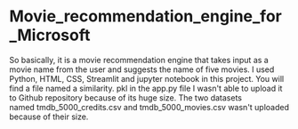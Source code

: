 # Movie_recommendation_engine_for_Microsoft
So basically, it is a movie recommendation engine that takes input as a movie name from the user and suggests the name of five movies. I used Python, HTML, CSS, Streamlit and jupyter notebook in this project. You will find a file named a similarity. pkl in the app.py file I wasn't able to upload it to Github repository because of its huge size. The two datasets named tmdb_5000_credits.csv and tmdb_5000_movies.csv wasn't uploaded because of their size.
